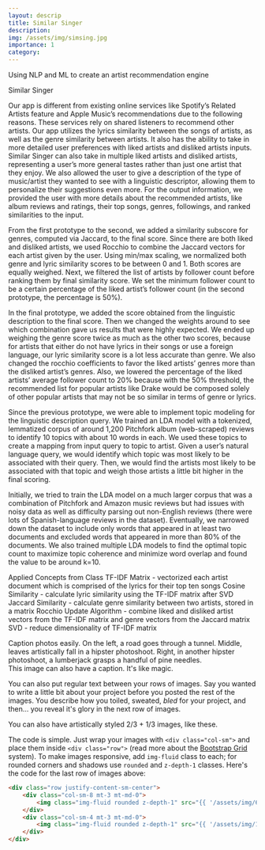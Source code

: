 ```yaml
---
layout: descrip
title: Similar Singer
description:
img: /assets/img/simsing.jpg
importance: 1
category:
---
```


Using NLP and ML to create an artist recommendation engine

Similar Singer 

Our app is different from existing online services like Spotify’s Related Artists feature and Apple Music’s recommendations due to the following reasons. These services rely on shared listeners to recommend other artists. Our app utilizes the lyrics similarity between the songs of artists, as well as the genre similarity between artists. It also has the ability to take in more detailed user preferences with liked artists and disliked artists inputs. Similar Singer can also take in multiple liked artists and disliked artists, representing a user’s more general tastes rather than just one artist that they enjoy. We also allowed the user to give a description of the type of music/artist they wanted to see with a linguistic descriptor, allowing them to personalize their suggestions even more. For the output information, we provided the user with more details about the recommended artists, like album reviews and ratings, their top songs, genres, followings, and ranked similarities to the input.

From the first prototype to the second, we added a similarity subscore for genres, computed via Jaccard, to the final score. Since there are both liked and disliked artists, we used Rocchio to combine the Jaccard vectors for each artist given by the user. Using min/max scaling, we normalized both genre and lyric similarity scores to be between 0 and 1. Both scores are equally weighed. Next, we filtered the list of artists by follower count before ranking them by final similarity score. We set the minimum follower count to be a certain percentage of the liked artist’s follower count (in the second prototype, the percentage is 50%).

In the final prototype, we added the score obtained from the linguistic description to the final score. Then we changed the weights around to see which combination gave us results that were highly expected. We ended up weighing the genre score twice as much as the other two scores, because for artists that either do not have lyrics in their songs or use a foreign language, our lyric similarity score is a lot less accurate than genre. We also changed the rocchio coefficients to favor the liked artists’ genres more than the disliked artist’s genres. Also, we lowered the percentage of the liked artists’ average follower count to 20% because with the 50% threshold, the recommended list for popular artists like Drake would be composed solely of other popular artists that may not be so similar in terms of genre or lyrics.

Since the previous prototype, we were able to implement topic modeling for the linguistic description query. We trained an LDA model with a tokenized, lemmatized corpus of around 1,200 Pitchfork album (web-scraped) reviews to identify 10 topics with about 10 words in each. We used these topics to create a mapping from input query to topic to artist. Given a user’s natural language query, we would identify which topic was most likely to be associated with their query. Then, we would find the artists most likely to be associated with that topic and weigh those artists a little bit higher in the final scoring.

Initially, we tried to train the LDA model on a much larger corpus that was a combination of Pitchfork and Amazon music reviews but had issues with noisy data as well as difficulty parsing out non-English reviews (there were lots of Spanish-language reviews in the dataset). Eventually, we narrowed down the dataset to include only words that appeared in at least two documents and excluded words that appeared in more than 80% of the documents. We also trained multiple LDA models to find the optimal topic count to maximize topic coherence and minimize word overlap and found the value to be around k=10.

Applied Concepts from Class
TF-IDF Matrix - vectorized each artist document which is comprised of the lyrics for their top ten songs
Cosine Similarity - calculate lyric similarity using the TF-IDF matrix after SVD
Jaccard Similarity - calculate genre similarity between two artists, stored in a matrix
Rocchio Update Algorithm - combine liked and disliked artist vectors from the TF-IDF matrix and genre vectors from the Jaccard matrix
SVD - reduce dimensionality of TF-IDF matrix

<div class="row">
    <div class="col-sm mt-3 mt-md-0">
        <img class="img-fluid rounded z-depth-1" src="{{ '/assets/img/1.jpg' | relative_url }}" alt="" title="example image"/>
    </div>
    <div class="col-sm mt-3 mt-md-0">
        <img class="img-fluid rounded z-depth-1" src="{{ '/assets/img/3.jpg' | relative_url }}" alt="" title="example image"/>
    </div>
    <div class="col-sm mt-3 mt-md-0">
        <img class="img-fluid rounded z-depth-1" src="{{ '/assets/img/5.jpg' | relative_url }}" alt="" title="example image"/>
    </div>
</div>
<div class="caption">
    Caption photos easily. On the left, a road goes through a tunnel. Middle, leaves artistically fall in a hipster photoshoot. Right, in another hipster photoshoot, a lumberjack grasps a handful of pine needles.
</div>
<div class="row">
    <div class="col-sm mt-3 mt-md-0">
        <img class="img-fluid rounded z-depth-1" src="{{ '/assets/img/5.jpg' | relative_url }}" alt="" title="example image"/>
    </div>
</div>
<div class="caption">
    This image can also have a caption. It's like magic.
</div>

You can also put regular text between your rows of images.
Say you wanted to write a little bit about your project before you posted the rest of the images.
You describe how you toiled, sweated, *bled* for your project, and then... you reveal it's glory in the next row of images.


<div class="row justify-content-sm-center">
    <div class="col-sm-8 mt-3 mt-md-0">
        <img class="img-fluid rounded z-depth-1" src="{{ '/assets/img/6.jpg' | relative_url }}" alt="" title="example image"/>
    </div>
    <div class="col-sm-4 mt-3 mt-md-0">
        <img class="img-fluid rounded z-depth-1" src="{{ '/assets/img/11.jpg' | relative_url }}" alt="" title="example image"/>
    </div>
</div>
<div class="caption">
    You can also have artistically styled 2/3 + 1/3 images, like these.
</div>


The code is simple.
Just wrap your images with `<div class="col-sm">` and place them inside `<div class="row">` (read more about the <a href="https://getbootstrap.com/docs/4.4/layout/grid/" target="_blank">Bootstrap Grid</a> system).
To make images responsive, add `img-fluid` class to each; for rounded corners and shadows use `rounded` and `z-depth-1` classes.
Here's the code for the last row of images above:

```html
<div class="row justify-content-sm-center">
    <div class="col-sm-8 mt-3 mt-md-0">
        <img class="img-fluid rounded z-depth-1" src="{{ '/assets/img/6.jpg' | relative_url }}" alt="" title="example image"/>
    </div>
    <div class="col-sm-4 mt-3 mt-md-0">
        <img class="img-fluid rounded z-depth-1" src="{{ '/assets/img/11.jpg' | relative_url }}" alt="" title="example image"/>
    </div>
</div>
```
